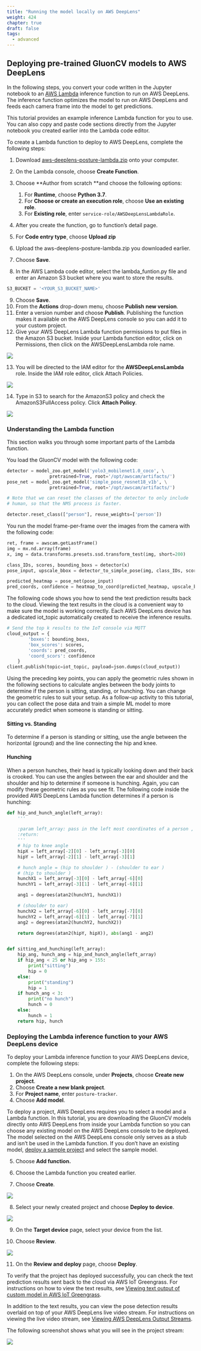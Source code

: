 ```yaml
---
title: "Running the model locally on AWS DeepLens"
weight: 424
chapter: true
draft: false
tags:
  - advanced
---
```

## Deploying pre-trained GluonCV models to AWS DeepLens

In the following steps, you convert your code written in the Jupyter notebook to an [AWS Lambda](http://aws.amazon.com/lambda) inference function to run on AWS DeepLens. The inference function optimizes the model to run on AWS DeepLens and feeds each camera frame into the model to get predictions.

This tutorial provides an example inference Lambda function for you to use. You can also copy and paste code sections directly from the Jupyter notebook you created earlier into the Lambda code editor.

To create a Lambda function to deploy to AWS DeepLens, complete the following steps:

1. Download [aws-deeplens-posture-lambda.zip](https://deeplens-public.s3.amazonaws.com/samples/posture-tracker/aws-deeplens-posture-lambda.zip) onto your computer.
2. On the Lambda console, choose **Create Function**.

3. Choose **Author from scratch **and choose the following options:
   1. For **Runtime**, choose **Python 3.7**.
   2. For **Choose or create an execution role**, choose **Use an existing role**.
   3. For **Existing role**, enter `service-role/AWSDeepLensLambdaRole`.
4. After you create the function, go to function’s detail page.
5. For **Code entry type**¸ choose **Upload zip**
6. Upload the aws-deeplens-posture-lambda.zip you downloaded earlier.
7. Choose **Save**.
8. In the AWS Lambda code editor, select the lambda_funtion.py file and enter an Amazon S3 bucket where you want to store the results.

```python
S3_BUCKET = '<YOUR_S3_BUCKET_NAME>'
```

9. Choose **Save**.
10. From the **Actions** drop-down menu, choose **Publish** **new version**.
11. Enter a version number and choose **Publish**. Publishing the function makes it available on the AWS DeepLens console so you can add it to your custom project.
12. Give your AWS DeepLens Lambda function permissions to put files in the Amazon S3 bucket. Inside your Lambda function editor, click on Permissions, then click on the AWSDeepLensLambda role name.

![](/images/400_advanced/420_posture_tracker/Screen-Shot-2020-07-13-at-9.00.53-AM-1024x304.png)

13. You will be directed to the IAM editor for the **AWSDeepLensLambda** role. Inside the IAM role editor, click Attach Policies.

![](/images/400_advanced/420_posture_tracker/Screen-Shot-2020-07-13-at-9.01.21-AM-1024x456.png)

14. Type in S3 to search for the AmazonS3 policy and check the AmazonS3FullAccess policy. Click **Attach Policy**.

![](/images/400_advanced/420_posture_tracker/Screen-Shot-2020-07-13-at-9.02.33-AM-1024x604.png)

### Understanding the Lambda function

This section walks you through some important parts of the Lambda function.

You load the GluonCV model with the following code:

```python
detector = model_zoo.get_model('yolo3_mobilenet1.0_coco', \
                pretrained=True, root='/opt/awscam/artifacts/')
pose_net = model_zoo.get_model('simple_pose_resnet18_v1b', \
                pretrained=True, root='/opt/awscam/artifacts/')

# Note that we can reset the classes of the detector to only include
# human, so that the NMS process is faster.

detector.reset_class(["person"], reuse_weights=['person'])
```

You run the model frame-per-frame over the images from the camera with the following code:

```python
ret, frame = awscam.getLastFrame()
img = mx.nd.array(frame)
x, img = data.transforms.presets.ssd.transform_test(img, short=200)

class_IDs, scores, bounding_boxs = detector(x)
pose_input, upscale_bbox = detector_to_simple_pose(img, class_IDs, scores, bounding_boxs)

predicted_heatmap = pose_net(pose_input)
pred_coords, confidence = heatmap_to_coord(predicted_heatmap, upscale_bbox)
```

The following code shows you how to send the text prediction results back to the cloud. Viewing the text results in the cloud is a convenient way to make sure the model is working correctly. Each AWS DeepLens device has a dedicated iot_topic automatically created to receive the inference results.

```python
# Send the top k results to the IoT console via MQTT
cloud_output = {
        'boxes': bounding_boxs,
        'box_scores': scores,
        'coords': pred_coords,
        'coord_scors': confidence
    }
client.publish(topic=iot_topic, payload=json.dumps(cloud_output))
```

Using the preceding key points, you can apply the geometric rules shown in the following sections to calculate angles between the body joints to determine if the person is sitting, standing, or hunching. You can change the geometric rules to suit your setup. As a follow-up activity to this tutorial, you can collect the pose data and train a simple ML model to more accurately predict when someone is standing or sitting.

#### Sitting vs. Standing

To determine if a person is standing or sitting, use the angle between the horizontal (ground) and the line connecting the hip and knee.

#### Hunching

When a person hunches, their head is typically looking down and their back is crooked. You can use the angles between the ear and shoulder and the shoulder and hip to determine if someone is hunching. Again, you can modify these geometric rules as you see fit. The following code inside the provided AWS DeepLens Lambda function determines if a person is hunching:

```python
def hip_and_hunch_angle(left_array):
    '''

    :param left_array: pass in the left most coordinates of a person , should be ok, since from side left and right overlap
    :return:
    '''
    # hip to knee angle
    hipX = left_array[-2][0] - left_array[-3][0]
    hipY = left_array[-2][1] - left_array[-3][1]

    # hunch angle = (hip to shoulder ) - (shoulder to ear )
    # (hip to shoulder )
    hunchX1 = left_array[-3][0] - left_array[-6][0]
    hunchY1 = left_array[-3][1] - left_array[-6][1]

    ang1 = degrees(atan2(hunchY1, hunchX1))

    # (shoulder to ear)
    hunchX2 = left_array[-6][0] - left_array[-7][0]
    hunchY2 = left_array[-6][1] - left_array[-7][1]
    ang2 = degrees(atan2(hunchY2, hunchX2))

    return degrees(atan2(hipY, hipX)), abs(ang1 - ang2)


def sitting_and_hunching(left_array):
    hip_ang, hunch_ang = hip_and_hunch_angle(left_array)
    if hip_ang < 25 or hip_ang > 155:
        print("sitting")
        hip = 0
    else:
        print("standing")
        hip = 1
    if hunch_ang < 3:
        print("no hunch")
        hunch = 0
    else:
        hunch = 1
    return hip, hunch
```

### Deploying the Lambda inference function to your AWS DeepLens device

To deploy your Lambda inference function to your AWS DeepLens device, complete the following steps:

1. On the AWS DeepLens console, under **Projects**, choose **Create new project**.
2. Choose **Create a new blank project**.
3. For **Project name**, enter `posture-tracker`.
4. Choose **Add model**.

To deploy a project, AWS DeepLens requires you to select a model and a Lambda function. In this tutorial, you are downloading the GluonCV models directly onto AWS DeepLens from inside your Lambda function so you can choose any existing model on the AWS DeepLens console to be deployed. The model selected on the AWS DeepLens console only serves as a stub and isn’t be used in the Lambda function. If you don’t have an existing model, [deploy a sample project](https://docs.aws.amazon.com/deeplens/latest/dg/deeplens-get-start-easy.html) and select the sample model.

5. Choose **Add function.**

6. Choose the Lambda function you created earlier.

7. Choose **Create**.

![](/images/400_advanced/420_posture_tracker/wfh-posture-tracker-024.jpg)

8. Select your newly created project and choose **Deploy to device**.

![](/images/400_advanced/420_posture_tracker/wfh-posture-tracker-026.jpg)

9. On the **Target device** page, select your device from the list.

10. Choose **Review**.

![](/images/400_advanced/420_posture_tracker/wfh-posture-tracker-028.jpg)

11. On the **Review and deploy** page, choose **Deploy**.

To verify that the project has deployed successfully, you can check the text prediction results sent back to the cloud via AWS IoT Greengrass. For instructions on how to view the text results, see [Viewing text output of custom model in AWS IoT Greengrass](https://docs.aws.amazon.com/deeplens/latest/dg/deeplens-getting-started-connect-iot-greengrass.html).

In addition to the text results, you can view the pose detection results overlaid on top of your AWS DeepLens live video stream. For instructions on viewing the live video stream, see [Viewing AWS DeepLens Output Streams](https://docs.aws.amazon.com/deeplens/latest/dg/deeplens-viewing-output.html).

The following screenshot shows what you will see in the project stream:

![](/images/400_advanced/420_posture_tracker/image3-1.png)